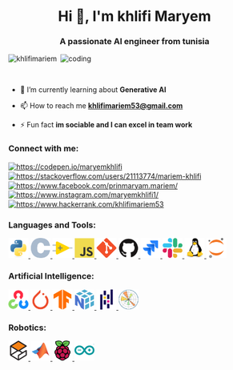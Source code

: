 

<h1 align="center">Hi 👋, I'm khlifi Maryem</h1>
<h3 align="center">A passionate AI engineer from tunisia</h3>
<img align="right" alt="coding" width="400" src="https://www.itprotoday.com/sites/itprotoday.com/files/styles/article_featured_retina/public/JavaScript-code.jpg?itok=1Wia7hH0" >

<p align="left"> <img src="https://komarev.com/ghpvc/?username=khlifimariem&label=Profile%20views&color=0e75b6&style=flat" alt="khlifimariem" /> </p>

<p align="left"> <a href="https://twitter.com/" target="blank"><img src="https://img.shields.io/twitter/follow/?logo=twitter&style=for-the-badge" alt="" /></a> </p>

- 🌱 I’m currently learning about **Generative AI**

- 📫 How to reach me **khlifimariem53@gmail.com**

- ⚡ Fun fact **im sociable and I can excel in team work**

<h3 align="left">Connect with me:</h3>
<p align="left">
<a href="https://codepen.io/https://codepen.io/maryemkhlifi" target="blank"><img align="center" src="https://raw.githubusercontent.com/rahuldkjain/github-profile-readme-generator/master/src/images/icons/Social/codepen.svg" alt="https://codepen.io/maryemkhlifi" height="30" width="40" /></a>
<a href="https://stackoverflow.com/users/https://stackoverflow.com/users/21113774/mariem-khlifi" target="blank"><img align="center" src="https://raw.githubusercontent.com/rahuldkjain/github-profile-readme-generator/master/src/images/icons/Social/stack-overflow.svg" alt="https://stackoverflow.com/users/21113774/mariem-khlifi" height="30" width="40" /></a>
<a href="https://fb.com/https://www.facebook.com/prinmaryam.mariem/" target="blank"><img align="center" src="https://raw.githubusercontent.com/rahuldkjain/github-profile-readme-generator/master/src/images/icons/Social/facebook.svg" alt="https://www.facebook.com/prinmaryam.mariem/" height="30" width="40" /></a>
<a href="https://instagram.com/https://www.instagram.com/maryemkhlifi1/" target="blank"><img align="center" src="https://raw.githubusercontent.com/rahuldkjain/github-profile-readme-generator/master/src/images/icons/Social/instagram.svg" alt="https://www.instagram.com/maryemkhlifi1/" height="30" width="40" /></a>
<a href="https://www.hackerrank.com/https://www.hackerrank.com/khlifimariem53" target="blank"><img align="center" src="https://raw.githubusercontent.com/rahuldkjain/github-profile-readme-generator/master/src/images/icons/Social/hackerrank.svg" alt="https://www.hackerrank.com/khlifimariem53" height="30" width="40" /></a>
</p>

<h3 align="left">Languages and Tools:</h3>
<p align="left"> 
  <a href="https://www.python.org" target="_blank" rel="noreferrer"> 
    <img src="https://raw.githubusercontent.com/devicons/devicon/master/icons/python/python-original.svg" alt="python" width="40" height="40"/> 
  </a> 
  <a href="https://www.cprogramming.com/" target="_blank" rel="noreferrer"> 
    <img src="https://raw.githubusercontent.com/devicons/devicon/master/icons/c/c-original.svg" alt="c" width="40" height="40"/> 
   
  </a> 
  <a href="https://www.labview.com/" target="_blank" rel="noreferrer"> 
    <img src="https://raw.githubusercontent.com/devicons/devicon/master/icons/labview/labview-original.svg" alt="labview" width="40" height="40"/> 
  </a> 
  <a href="https://developer.mozilla.org/en-US/docs/Web/JavaScript" target="_blank" rel="noreferrer"> 
    <img src="https://raw.githubusercontent.com/devicons/devicon/master/icons/javascript/javascript-original.svg" alt="javascript" width="40" height="40"/> 
  </a> 
  <a href="https://git-scm.com/" target="_blank" rel="noreferrer"> 
    <img src="https://raw.githubusercontent.com/devicons/devicon/master/icons/git/git-original.svg" alt="git" width="40" height="40"/> 
  </a> 
  <a href="https://github.com/" target="_blank" rel="noreferrer"> 
    <img src="https://raw.githubusercontent.com/devicons/devicon/master/icons/github/github-original.svg" alt="github" width="40" height="40"/> 
  </a> 
  <a href="https://www.atlassian.com/software/jira" target="_blank" rel="noreferrer"> 
    <img src="https://raw.githubusercontent.com/devicons/devicon/master/icons/jira/jira-original.svg" alt="jira" width="40" height="40"/> 
  </a> 
  <a href="https://slack.com/" target="_blank" rel="noreferrer"> 
    <img src="https://raw.githubusercontent.com/devicons/devicon/master/icons/slack/slack-original.svg" alt="slack" width="40" height="40"/> 
  </a> 
  <a href="https://www.linux.org/" target="_blank" rel="noreferrer"> 
    <img src="https://raw.githubusercontent.com/devicons/devicon/master/icons/linux/linux-original.svg" alt="linux" width="40" height="40"/> 
  </a> 
  <a href="https://jupyter.org/" target="_blank" rel="noreferrer"> 
    <img src="https://raw.githubusercontent.com/devicons/devicon/master/icons/jupyter/jupyter-original.svg" alt="jupyter" width="40" height="40"/> 
  </a> 
</p>

<h3 align="left">Artificial Intelligence:</h3>
<p align="left"> 
    <a href="https://opencv.org/" target="_blank" rel="noreferrer"> 
    <img src="https://raw.githubusercontent.com/devicons/devicon/master/icons/opencv/opencv-original.svg" alt="opencv" width="40" height="40"/> 
  </a>
  <a href="https://pytorch.org/" target="_blank" rel="noreferrer"> 
    <img src="https://raw.githubusercontent.com/devicons/devicon/master/icons/pytorch/pytorch-original.svg" alt="pytorch" width="40" height="40"/> 
  </a> 
  <a href="https://www.tensorflow.org/" target="_blank" rel="noreferrer"> 
    <img src="https://raw.githubusercontent.com/devicons/devicon/master/icons/tensorflow/tensorflow-original.svg" alt="tensorflow" width="40" height="40"/> 
  </a> 
 
  
  <a href="https://numpy.org/" target="_blank" rel="noreferrer"> 
    <img src="https://raw.githubusercontent.com/devicons/devicon/master/icons/numpy/numpy-original.svg" alt="numpy" width="40" height="40"/> 
  </a> 
  <a href="https://pandas.pydata.org/" target="_blank" rel="noreferrer"> 
    <img src="https://raw.githubusercontent.com/devicons/devicon/master/icons/pandas/pandas-original.svg" alt="pandas" width="40" height="40"/> 
  </a> 
 
 
  <a href="https://matplotlib.org/" target="_blank" rel="noreferrer"> 
    <img src="https://raw.githubusercontent.com/devicons/devicon/master/icons/matplotlib/matplotlib-original.svg" alt="matplotlib" width="40" height="40"/> 
  </a> 
</p>

<h3 align="left">Robotics:</h3>
<p align="left"> 
  
  <a href="https://gazebosim.org/" target="_blank" rel="noreferrer"> 
    <img src="https://raw.githubusercontent.com/devicons/devicon/master/icons/gazebo/gazebo-original.svg" alt="gazebo" width="40" height="40"/> 
  </a> 
  <a href="https://www.mathworks.com/products/matlab.html" target="_blank" rel="noreferrer"> 
    <img src="https://raw.githubusercontent.com/devicons/devicon/master/icons/matlab/matlab-original.svg" alt="matlab" width="40" height="40"/> 
  </a> 
   
  <a href="https://www.raspberrypi.org/" target="_blank" rel="noreferrer"> 
    <img src="https://raw.githubusercontent.com/devicons/devicon/master/icons/raspberrypi/raspberrypi-original.svg" alt="Raspberry Pi" width="40" height="40"/> 
  </a> 
  
  <a href="https://www.arduino.cc/" target="_blank" rel="noreferrer"> 
    <img src="https://raw.githubusercontent.com/devicons/devicon/master/icons/arduino/arduino-original.svg" alt="arduino" width="40" height="40"/> 
  </a> 
</p>

